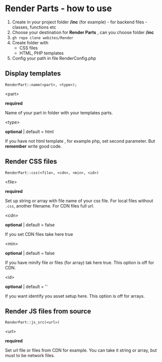 # Render Parts - how to use

1. Create in your project folder **/inc** (for example) - for backend files - classes, functions etc
2. Choose your destination for **Render Parts** , can you choose folder **/inc**
3. `gh repo clone webites/Render`
4. Create folder with
   - CSS files
   - HTML, PHP templates
5. Config your path in file RenderConfig.php

## Display templates

`RenderPart::name(<part>, <type>);`

\<part\>

**required**

Name of your part in folder with your templates parts.

\<type\>

**optional** | default = html

If you have not html template , for example php, set second parameter. But **remember** write good code.

## Render CSS files

`RenderPart::css(<file>, <cdn>, <min>, <id>)`

\<file\>

**required**

Set up string or array with file name of your css file.
For local files without `.css`, another filename.
For CDN files full url.

\<cdn\>

**optional** | default = false

If you set CDN files take here true

\<min\>

**optional** | default = false

If you have minify file or files (for array) tak here true.
This option is off for CDN.

\<id\>

**optional** | default = ''

If you want identify you asset setup here.
This option is off for arrays.

## Render JS files from source

`RenderPart::js_src(<url>)`

\<url\>

**required**

Set url file or files from CDN for example.
You can take it string or array, but must to be network files.
